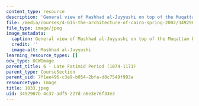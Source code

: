 ```yaml
---
content_type: resource
description: 'General view of Mashhad al-Juyyushi on top of the Muqattam before restoration. '
file: /media/courses/4-615-the-architecture-of-cairo-spring-2002/3492907b4c37adf5227da6e3e76f33e3_1033.jpeg
file_type: image/jpeg
image_metadata:
  caption: General view of Mashhad al-Juyyushi on top of the Muqattam before restoration.
  credit: ''
  image-alt: Mashhad al-Juyyushi
learning_resource_types: []
ocw_type: OCWImage
parent_title: 6 - Late Fatimid Period (1074-1171)
parent_type: CourseSection
parent_uid: 7f1ee496-c3e9-b054-2bfa-d8c7549f993a
resourcetype: Image
title: 1033.jpeg
uid: 3492907b-4c37-adf5-227d-a6e3e76f33e3
---
```

